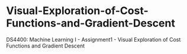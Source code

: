 # Visual-Exploration-of-Cost-Functions-and-Gradient-Descent
DS4400: Machine Learning I - Assignment1 - Visual Exploration of Cost Functions and Gradient Descent
